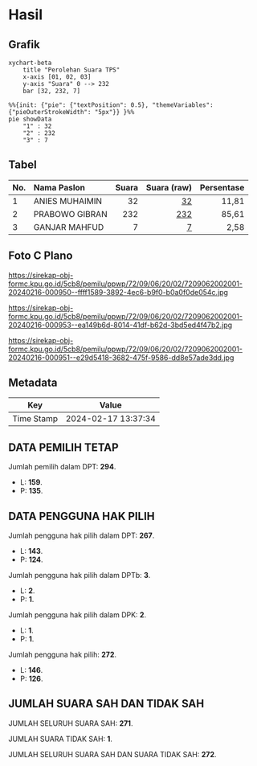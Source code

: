 # Hasil

## Grafik

```mermaid
xychart-beta
    title "Perolehan Suara TPS"
    x-axis [01, 02, 03]
    y-axis "Suara" 0 --> 232
    bar [32, 232, 7]
```

```mermaid
%%{init: {"pie": {"textPosition": 0.5}, "themeVariables": {"pieOuterStrokeWidth": "5px"}} }%%
pie showData
    "1" : 32
    "2" : 232
    "3" : 7
```

## Tabel

| No. | Nama Paslon    | Suara | Suara (raw) | Persentase |
|:--- |:-------------- | -----:| -----------:| ----------:|
| 1   | ANIES MUHAIMIN | 32    | [32][p-1]   | 11,81      |
| 2   | PRABOWO GIBRAN | 232   | [232][p-2]  | 85,61      |
| 3   | GANJAR MAHFUD  | 7     | [7][p-3]    | 2,58       |


[p-1]: https://github.com/gigit-pemilu/pemilu-2024-72-sulawesi-tengah/blob/main/pilpres/hitung-suara/sub/72-sulawesi-tengah/sub/09-tojo-una-una/sub/06-ulubongka/sub/2002-bonebae-ii/sub/001-tps/sub/paslon-1.txt
[p-2]: https://github.com/gigit-pemilu/pemilu-2024-72-sulawesi-tengah/blob/main/pilpres/hitung-suara/sub/72-sulawesi-tengah/sub/09-tojo-una-una/sub/06-ulubongka/sub/2002-bonebae-ii/sub/001-tps/sub/paslon-2.txt
[p-3]: https://github.com/gigit-pemilu/pemilu-2024-72-sulawesi-tengah/blob/main/pilpres/hitung-suara/sub/72-sulawesi-tengah/sub/09-tojo-una-una/sub/06-ulubongka/sub/2002-bonebae-ii/sub/001-tps/sub/paslon-3.txt

## Foto C Plano

https://sirekap-obj-formc.kpu.go.id/5cb8/pemilu/ppwp/72/09/06/20/02/7209062002001-20240216-000950--ffff1589-3892-4ec6-b9f0-b0a0f0de054c.jpg

https://sirekap-obj-formc.kpu.go.id/5cb8/pemilu/ppwp/72/09/06/20/02/7209062002001-20240216-000953--ea149b6d-8014-41df-b62d-3bd5ed4f47b2.jpg

https://sirekap-obj-formc.kpu.go.id/5cb8/pemilu/ppwp/72/09/06/20/02/7209062002001-20240216-000951--e29d5418-3682-475f-9586-dd8e57ade3dd.jpg


## Metadata

| Key        | Value               |
| ---------- | ------------------- |
| Time Stamp | 2024-02-17 13:37:34 |


## DATA PEMILIH TETAP

Jumlah pemilih dalam DPT: **294**.
 * L: **159**.
 * P: **135**.

## DATA PENGGUNA HAK PILIH

Jumlah pengguna hak pilih dalam DPT: **267**.
 * L: **143**.
 * P: **124**.

Jumlah pengguna hak pilih dalam DPTb: **3**.
 * L: **2**.
 * P: **1**.

Jumlah pengguna hak pilih dalam DPK: **2**.
 * L: **1**.
 * P: **1**.

Jumlah pengguna hak pilih: **272**.
 * L: **146**.
 * P: **126**.

## JUMLAH SUARA SAH DAN TIDAK SAH

JUMLAH SELURUH SUARA SAH: **271**.

JUMLAH SUARA TIDAK SAH: **1**.

JUMLAH SELURUH SUARA SAH DAN SUARA TIDAK SAH: **272**.


